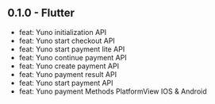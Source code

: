 ## 0.1.0 - Flutter
- feat: Yuno initialization API
- feat: Yuno start checkout API
- feat: Yuno start payment lite API
- feat: Yuno continue payment API
- feat: Yuno create payment API
- feat: Yuno payment result API
- feat: Yuno start payment API
- feat: Yuno payment Methods PlatformView IOS & Android